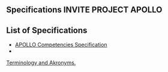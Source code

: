 Specifications INVITE PROJECT APOLLO
---

List of Specifications
--
- [APOLLO Competencies Specification](Competencies.md)
- []()


[Terminology and Akronyms.](Terminology.md)
